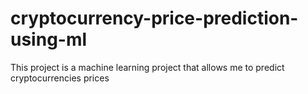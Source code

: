 # cryptocurrency-price-prediction-using-ml
This project is a machine learning project that allows me to predict cryptocurrencies prices
